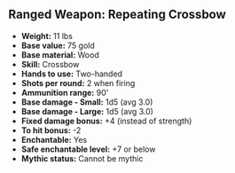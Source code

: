 ## Ranged Weapon: Repeating Crossbow

- **Weight:** 11 lbs
- **Base value:** 75 gold
- **Base material:** Wood
- **Skill:** Crossbow
- **Hands to use:** Two-handed
- **Shots per round:** 2 when firing
- **Ammunition range:** 90'
- **Base damage - Small:** 1d5 (avg 3.0)
- **Base damage - Large:** 1d5 (avg 3.0)
- **Fixed damage bonus:** +4 (instead of strength)
- **To hit bonus:** -2
- **Enchantable:** Yes
- **Safe enchantable level:** +7 or below
- **Mythic status:** Cannot be mythic
